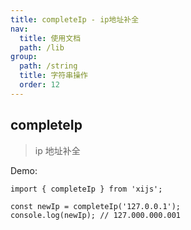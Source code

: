 ```yaml
---
title: completeIp - ip地址补全
nav:
  title: 使用文档
  path: /lib
group:
  path: /string
  title: 字符串操作
  order: 12
---
```


## completeIp

> ip 地址补全

Demo:

```tsx | pure
import { completeIp } from 'xijs';

const newIp = completeIp('127.0.0.1');
console.log(newIp); // 127.000.000.001
```
